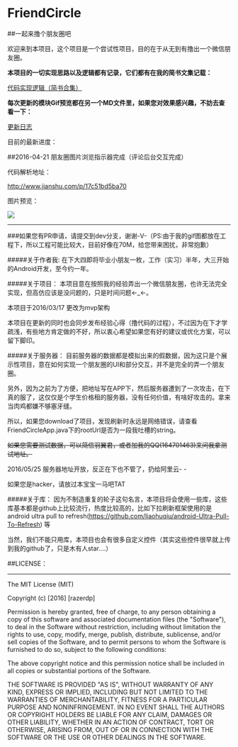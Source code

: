 # FriendCircle
##一起来撸个朋友圈吧

欢迎来到本项目，这个项目是一个尝试性项目，目的在于从无到有撸出一个微信朋友圈。</br>

**本项目的一切实现思路以及逻辑都有记录，它们都有在我的简书文集记载：**

[代码实现逻辑（简书合集）](http://www.jianshu.com/notebooks/3224048/latest)

**每次更新的模块Gif预览都在另一个MD文件里，如果您对效果感兴趣，不妨去查看一下：**

[更新日志](https://github.com/razerdp/FriendCircle/blob/main-dev/UPDATE_LOG.md)

目前的最新进度：

##2016-04-21
朋友圈图片浏览指示器完成（评论后台交互完成）

代码解析地址：

http://www.jianshu.com/p/17c51bd5ba70

图片预览：

![](https://github.com/razerdp/FriendCirclePreview/blob/master/img/2016-04-21_dot_indicator.gif)

***

###如果您有PR申请，请提交到dev分支，谢谢-V-（PS:由于我的gif图都放在工程下，所以工程可能比较大，目前好像在70M，给您带来困扰，非常抱歉）


#####关于作者我:
在下大四即将毕业小朋友一枚，工作（实习）半年，大三开始的Android开发，至今约一年。

#####关于项目：
本项目意在按照我的经验弄出一个微信朋友圈，也许无法完全实现，但高仿应该是没问题的，只是时间问题←_←。


本项目于2016/03/17 更改为mvp架构


本项目在更新的同时也会同步发布经验心得（撸代码的过程），不过因为在下才学疏浅，有些地方肯定做的不好，所以衷心希望如果您有好的建议或优化方案，可以留下脚印。

#####关于服务器：
目前服务器的数据都是模拟出来的假数据，因为这只是个展示性项目，意在如何实现一个朋友圈的UI和部分交互，并不是完全的弄一个朋友圈。

另外，因为之前为了方便，把地址写在APP下，然后服务器遭到了一次攻击，在下真的服了，这仅仅是个学生价格租的服务器，没有任何价值，有啥好攻击的。拿来当肉鸡都嫌不够塞牙缝。

所以，如果您download了项目，发现刷新时永远是网络错误，请查看FriendCircleApp.java下的rootUrl是否为一段我吐槽的string。

~~如果您需要测试数据，可以简信羽翼君，或者加我的QQ(164701463)来问我拿测试地址。~~

2016/05/25 服务器地址开放，反正在下也不管了，扔给阿里云- -

如果您是hacker，请放过本宝宝一马吧TAT

#####关于库：
因为不制造重复的轮子这句名言，本项目将会使用一些库，这些库基本都是github上比较流行，热度比较高的，比如下拉刷新框架使用的是android ultra pull to refresh(https://github.com/liaohuqiu/android-Ultra-Pull-To-Refresh) 等

当然，我们不能只用库，本项目也会有很多自定义控件（其实这些控件很早就上传到我的github了，只是木有人star....）

##LICENSE：
***
The MIT License (MIT)

Copyright (c) [2016] [razerdp]

Permission is hereby granted, free of charge, to any person obtaining a copy of this software and associated documentation files (the "Software"), to deal in the Software without restriction, including without limitation the rights to use, copy, modify, merge, publish, distribute, sublicense, and/or sell copies of the Software, and to permit persons to whom the Software is furnished to do so, subject to the following conditions:

The above copyright notice and this permission notice shall be included in all copies or substantial portions of the Software.

THE SOFTWARE IS PROVIDED "AS IS", WITHOUT WARRANTY OF ANY KIND, EXPRESS OR IMPLIED, INCLUDING BUT NOT LIMITED TO THE WARRANTIES OF MERCHANTABILITY, FITNESS FOR A PARTICULAR PURPOSE AND NONINFRINGEMENT. IN NO EVENT SHALL THE AUTHORS OR COPYRIGHT HOLDERS BE LIABLE FOR ANY CLAIM, DAMAGES OR OTHER LIABILITY, WHETHER IN AN ACTION OF CONTRACT, TORT OR OTHERWISE, ARISING FROM, OUT OF OR IN CONNECTION WITH THE SOFTWARE OR THE USE OR OTHER DEALINGS IN THE SOFTWARE.
